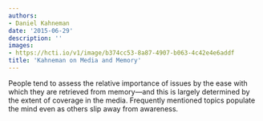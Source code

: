 ```yaml
---
authors:
- Daniel Kahneman
date: '2015-06-29'
description: ''
images:
- https://hcti.io/v1/image/b374cc53-8a87-4907-b063-4c42e4e6addf
title: 'Kahneman on Media and Memory'
---
```


People tend to assess the relative importance of issues by the ease with which they are retrieved from memory—and this is largely determined by the extent of coverage in the media. Frequently mentioned topics populate the mind even as others slip away from awareness.